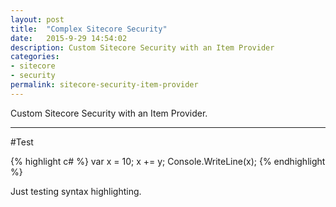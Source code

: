 ```yaml
---
layout: post
title:  "Complex Sitecore Security"
date:   2015-9-29 14:54:02
description: Custom Sitecore Security with an Item Provider
categories:
- sitecore
- security
permalink: sitecore-security-item-provider
---
```


Custom Sitecore Security with an Item Provider.

___


#Test

{% highlight c# %}
var x = 10;
x += y;
Console.WriteLine(x);
{% endhighlight %}

Just testing syntax highlighting.